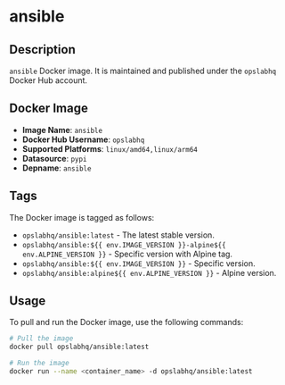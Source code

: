 # ansible

## Description

`ansible` Docker image. It is maintained and published under the `opslabhq` Docker Hub account.

## Docker Image

- **Image Name**: `ansible`
- **Docker Hub Username**: `opslabhq`
- **Supported Platforms**: `linux/amd64,linux/arm64`
- **Datasource**: `pypi`
- **Depname**: `ansible`

## Tags

The Docker image is tagged as follows:

- `opslabhq/ansible:latest` - The latest stable version.
- `opslabhq/ansible:${{ env.IMAGE_VERSION }}-alpine${{ env.ALPINE_VERSION }}` - Specific version with Alpine tag.
- `opslabhq/ansible:${{ env.IMAGE_VERSION }}` - Specific version.
- `opslabhq/ansible:alpine${{ env.ALPINE_VERSION }}` - Alpine version.

## Usage

To pull and run the Docker image, use the following commands:

```bash
# Pull the image
docker pull opslabhq/ansible:latest

# Run the image
docker run --name <container_name> -d opslabhq/ansible:latest
```
